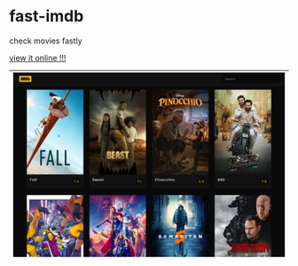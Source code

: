 # fast-imdb

check movies fastly

<a href="">view it online !!!</a>

| <img src="https://github.com/Aydeniztr/fast-imdb/blob/main/2F1FA595-70C8-4C35-93E9-2DE475695294.jpeg?raw=true"> |
| ---------------------------------------------- |


